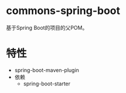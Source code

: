 # commons-spring-boot
基于Spring Boot的项目的父POM。

# 特性
- spring-boot-maven-plugin
- 依赖
  + spring-boot-starter